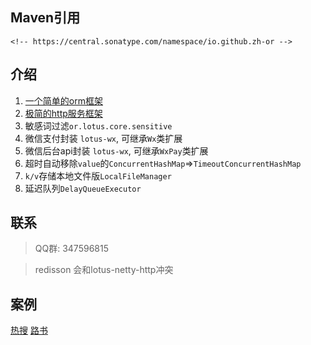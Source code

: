 ## Maven引用
```
<!-- https://central.sonatype.com/namespace/io.github.zh-or -->
```

## 介绍
1. [一个简单的orm框架](./orm.md)
2. [极简的http服务框架](./restful.md)
3. 敏感词过滤`or.lotus.core.sensitive`
4. 微信支付封装 `lotus-wx`, 可继承`Wx`类扩展
5. 微信后台api封装 `lotus-wx`, 可继承`WxPay`类扩展
6. 超时自动移除`value`的`ConcurrentHashMap`=>`TimeoutConcurrentHashMap`
7. `k/v`存储本地文件版`LocalFileManager`
8. 延迟队列`DelayQueueExecutor`

## 联系
>QQ群: 347596815

>redisson 会和lotus-netty-http冲突

## 案例
[热搜](https://hotdoc.fun)
[路书](https://idelu.com)

